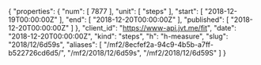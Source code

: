 {
  "properties": {
    "num": [
      7877
    ],
    "unit": [
      "steps"
    ],
    "start": [
      "2018-12-19T00:00:00Z"
    ],
    "end": [
      "2018-12-20T00:00:00Z"
    ],
    "published": [
      "2018-12-20T00:00:00Z"
    ]
  },
  "client_id": "https://www-api.jvt.me/fit",
  "date": "2018-12-20T00:00:00Z",
  "kind": "steps",
  "h": "h-measure",
  "slug": "2018/12/6d59s",
  "aliases": [
    "/mf2/8ecfef2a-94c9-4b5b-a7ff-b522726cd6d5/",
    "/mf2/2018/12/6d59s",
    "/mf2/2018/12/6d59S"
  ]
}
